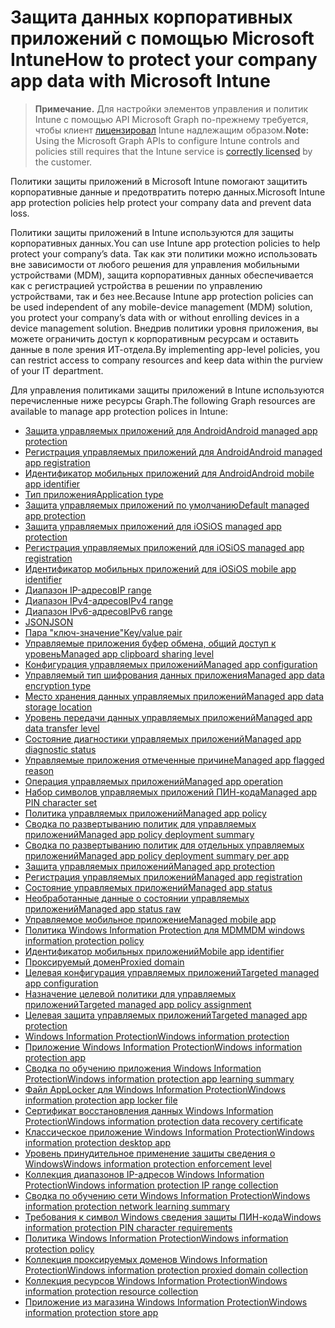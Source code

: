 # <a name="how-to-protect-your-company-app-data-with-microsoft-intune"></a><span data-ttu-id="63a9b-101">Защита данных корпоративных приложений с помощью Microsoft Intune</span><span class="sxs-lookup"><span data-stu-id="63a9b-101">How to protect your company app data with Microsoft Intune</span></span>

> <span data-ttu-id="63a9b-102">**Примечание.** Для настройки элементов управления и политик Intune с помощью API Microsoft Graph по-прежнему требуется, чтобы клиент [лицензировал](https://www.microsoft.com/en-us/cloud-platform/microsoft-intune-pricing) Intune надлежащим образом.</span><span class="sxs-lookup"><span data-stu-id="63a9b-102">**Note:** Using the Microsoft Graph APIs to configure Intune controls and policies still requires that the Intune service is [correctly licensed](https://www.microsoft.com/en-us/cloud-platform/microsoft-intune-pricing) by the customer.</span></span>

<span data-ttu-id="63a9b-103">Политики защиты приложений в Microsoft Intune помогают защитить корпоративные данные и предотвратить потерю данных.</span><span class="sxs-lookup"><span data-stu-id="63a9b-103">Microsoft Intune app protection policies help protect your company data and prevent data loss.</span></span>

<span data-ttu-id="63a9b-104">Политики защиты приложений в Intune используются для защиты корпоративных данных.</span><span class="sxs-lookup"><span data-stu-id="63a9b-104">You can use Intune app protection policies to help protect your company’s data.</span></span> <span data-ttu-id="63a9b-105">Так как эти политики можно использовать вне зависимости от любого решения для управления мобильными устройствами (MDM), защита корпоративных данных обеспечивается как с регистрацией устройства в решении по управлению устройствами, так и без нее.</span><span class="sxs-lookup"><span data-stu-id="63a9b-105">Because Intune app protection policies can be used independent of any mobile-device management (MDM) solution, you protect your company’s data with or without enrolling devices in a device management solution.</span></span> <span data-ttu-id="63a9b-106">Внедрив политики уровня приложения, вы можете ограничить доступ к корпоративным ресурсам и оставить данные в поле зрения ИТ-отдела.</span><span class="sxs-lookup"><span data-stu-id="63a9b-106">By implementing app-level policies, you can restrict access to company resources and keep data within the purview of your IT department.</span></span>

<span data-ttu-id="63a9b-107">Для управления политиками защиты приложений в Intune используются перечисленные ниже ресурсы Graph.</span><span class="sxs-lookup"><span data-stu-id="63a9b-107">The following Graph resources are available to manage app protection polices in Intune:</span></span>  

- [<span data-ttu-id="63a9b-108">Защита управляемых приложений для Android</span><span class="sxs-lookup"><span data-stu-id="63a9b-108">Android managed app protection</span></span>](intune_mam_androidmanagedappprotection.md)
- [<span data-ttu-id="63a9b-109">Регистрация управляемых приложений для Android</span><span class="sxs-lookup"><span data-stu-id="63a9b-109">Android managed app registration</span></span>](intune_mam_androidmanagedappregistration.md)
- [<span data-ttu-id="63a9b-110">Идентификатор мобильных приложений для Android</span><span class="sxs-lookup"><span data-stu-id="63a9b-110">Android mobile app identifier</span></span>](intune_mam_androidmobileappidentifier.md)
- [<span data-ttu-id="63a9b-111">Тип приложения</span><span class="sxs-lookup"><span data-stu-id="63a9b-111">Application type</span></span>](intune_wip_applicationtype.md)
- [<span data-ttu-id="63a9b-112">Защита управляемых приложений по умолчанию</span><span class="sxs-lookup"><span data-stu-id="63a9b-112">Default managed app protection</span></span>](intune_mam_defaultmanagedappprotection.md)
- [<span data-ttu-id="63a9b-113">Защита управляемых приложений для iOS</span><span class="sxs-lookup"><span data-stu-id="63a9b-113">iOS managed app protection</span></span>](intune_mam_iosmanagedappprotection.md)
- [<span data-ttu-id="63a9b-114">Регистрация управляемых приложений для iOS</span><span class="sxs-lookup"><span data-stu-id="63a9b-114">iOS managed app registration</span></span>](intune_mam_iosmanagedappregistration.md)
- [<span data-ttu-id="63a9b-115">Идентификатор мобильных приложений для iOS</span><span class="sxs-lookup"><span data-stu-id="63a9b-115">iOS mobile app identifier</span></span>](intune_mam_iosmobileappidentifier.md)
- [<span data-ttu-id="63a9b-116">Диапазон IP-адресов</span><span class="sxs-lookup"><span data-stu-id="63a9b-116">IP range</span></span>](intune_mam_iprange.md)
- [<span data-ttu-id="63a9b-117">Диапазон IPv4-адресов</span><span class="sxs-lookup"><span data-stu-id="63a9b-117">IPv4 range</span></span>](intune_mam_ipv4range.md)
- [<span data-ttu-id="63a9b-118">Диапазон IPv6-адресов</span><span class="sxs-lookup"><span data-stu-id="63a9b-118">IPv6 range</span></span>](intune_mam_ipv6range.md)
- [<span data-ttu-id="63a9b-119">JSON</span><span class="sxs-lookup"><span data-stu-id="63a9b-119">JSON</span></span>](intune_mam_json.md)
- [<span data-ttu-id="63a9b-120">Пара "ключ-значение"</span><span class="sxs-lookup"><span data-stu-id="63a9b-120">Key/value pair</span></span>](intune_mam_keyvaluepair.md)
- [<span data-ttu-id="63a9b-121">Управляемые приложения буфер обмена, общий доступ к уровень</span><span class="sxs-lookup"><span data-stu-id="63a9b-121">Managed app clipboard sharing level</span></span>](intune_mam_managedappclipboardsharinglevel.md)
- [<span data-ttu-id="63a9b-122">Конфигурация управляемых приложений</span><span class="sxs-lookup"><span data-stu-id="63a9b-122">Managed app configuration</span></span>](intune_mam_managedappconfiguration.md)
- [<span data-ttu-id="63a9b-123">Управляемый тип шифрования данных приложения</span><span class="sxs-lookup"><span data-stu-id="63a9b-123">Managed app data encryption type</span></span>](intune_mam_managedappdataencryptiontype.md)
- [<span data-ttu-id="63a9b-124">Место хранения данных управляемых приложений</span><span class="sxs-lookup"><span data-stu-id="63a9b-124">Managed app data storage location</span></span>](intune_mam_managedappdatastoragelocation.md)
- [<span data-ttu-id="63a9b-125">Уровень передачи данных управляемых приложений</span><span class="sxs-lookup"><span data-stu-id="63a9b-125">Managed app data transfer level</span></span>](intune_mam_managedappdatatransferlevel.md)
- [<span data-ttu-id="63a9b-126">Состояние диагностики управляемых приложений</span><span class="sxs-lookup"><span data-stu-id="63a9b-126">Managed app diagnostic status</span></span>](intune_mam_managedappdiagnosticstatus.md)
- [<span data-ttu-id="63a9b-127">Управляемые приложения отмеченные причине</span><span class="sxs-lookup"><span data-stu-id="63a9b-127">Managed app flagged reason</span></span>](intune_mam_managedappflaggedreason.md)
- [<span data-ttu-id="63a9b-128">Операция управляемых приложений</span><span class="sxs-lookup"><span data-stu-id="63a9b-128">Managed app operation</span></span>](intune_mam_managedappoperation.md)
- [<span data-ttu-id="63a9b-129">Набор символов управляемых приложений ПИН-кода</span><span class="sxs-lookup"><span data-stu-id="63a9b-129">Managed app PIN character set</span></span>](intune_mam_managedapppincharacterset.md)
- [<span data-ttu-id="63a9b-130">Политика управляемых приложений</span><span class="sxs-lookup"><span data-stu-id="63a9b-130">Managed app policy</span></span>](intune_mam_managedapppolicy.md)
- [<span data-ttu-id="63a9b-131">Сводка по развертыванию политик для управляемых приложений</span><span class="sxs-lookup"><span data-stu-id="63a9b-131">Managed app policy deployment summary</span></span>](intune_mam_managedapppolicydeploymentsummary.md)
- [<span data-ttu-id="63a9b-132">Сводка по развертыванию политик для отдельных управляемых приложений</span><span class="sxs-lookup"><span data-stu-id="63a9b-132">Managed app policy deployment summary per app</span></span>](intune_mam_managedapppolicydeploymentsummaryperapp.md)
- [<span data-ttu-id="63a9b-133">Защита управляемых приложений</span><span class="sxs-lookup"><span data-stu-id="63a9b-133">Managed app protection</span></span>](intune_mam_managedappprotection.md)
- [<span data-ttu-id="63a9b-134">Регистрация управляемых приложений</span><span class="sxs-lookup"><span data-stu-id="63a9b-134">Managed app registration</span></span>](intune_mam_managedappregistration.md)
- [<span data-ttu-id="63a9b-135">Состояние управляемых приложений</span><span class="sxs-lookup"><span data-stu-id="63a9b-135">Managed app status</span></span>](intune_mam_managedappstatus.md)
- [<span data-ttu-id="63a9b-136">Необработанные данные о состоянии управляемых приложений</span><span class="sxs-lookup"><span data-stu-id="63a9b-136">Managed app status raw</span></span>](intune_mam_managedappstatusraw.md)
- [<span data-ttu-id="63a9b-137">Управляемое мобильное приложение</span><span class="sxs-lookup"><span data-stu-id="63a9b-137">Managed mobile app</span></span>](intune_mam_managedmobileapp.md)
- [<span data-ttu-id="63a9b-138">Политика Windows Information Protection для MDM</span><span class="sxs-lookup"><span data-stu-id="63a9b-138">MDM windows information protection policy</span></span>](intune_mam_mdmwindowsinformationprotectionpolicy.md)
- [<span data-ttu-id="63a9b-139">Идентификатор мобильных приложений</span><span class="sxs-lookup"><span data-stu-id="63a9b-139">Mobile app identifier</span></span>](intune_mam_mobileappidentifier.md)
- [<span data-ttu-id="63a9b-140">Проксируемый домен</span><span class="sxs-lookup"><span data-stu-id="63a9b-140">Proxied domain</span></span>](intune_mam_proxieddomain.md)
- [<span data-ttu-id="63a9b-141">Целевая конфигурация управляемых приложений</span><span class="sxs-lookup"><span data-stu-id="63a9b-141">Targeted managed app configuration</span></span>](intune_mam_targetedmanagedappconfiguration.md)
- [<span data-ttu-id="63a9b-142">Назначение целевой политики для управляемых приложений</span><span class="sxs-lookup"><span data-stu-id="63a9b-142">Targeted managed app policy assignment</span></span>](intune_mam_targetedmanagedapppolicyassignment.md)
- [<span data-ttu-id="63a9b-143">Целевая защита управляемых приложений</span><span class="sxs-lookup"><span data-stu-id="63a9b-143">Targeted managed app protection</span></span>](intune_mam_targetedmanagedappprotection.md)
- [<span data-ttu-id="63a9b-144">Windows Information Protection</span><span class="sxs-lookup"><span data-stu-id="63a9b-144">Windows information protection</span></span>](intune_mam_windowsinformationprotection.md)
- [<span data-ttu-id="63a9b-145">Приложение Windows Information Protection</span><span class="sxs-lookup"><span data-stu-id="63a9b-145">Windows information protection app</span></span>](intune_mam_windowsinformationprotectionapp.md)
- [<span data-ttu-id="63a9b-146">Сводка по обучению приложения Windows Information Protection</span><span class="sxs-lookup"><span data-stu-id="63a9b-146">Windows information protection app learning summary</span></span>](intune_wip_windowsinformationprotectionapplearningsummary.md)
- [<span data-ttu-id="63a9b-147">Файл AppLocker для Windows Information Protection</span><span class="sxs-lookup"><span data-stu-id="63a9b-147">Windows information protection app locker file</span></span>](intune_mam_windowsinformationprotectionapplockerfile.md)
- [<span data-ttu-id="63a9b-148">Сертификат восстановления данных Windows Information Protection</span><span class="sxs-lookup"><span data-stu-id="63a9b-148">Windows information protection data recovery certificate</span></span>](intune_mam_windowsinformationprotectiondatarecoverycertificate.md)
- [<span data-ttu-id="63a9b-149">Классическое приложение Windows Information Protection</span><span class="sxs-lookup"><span data-stu-id="63a9b-149">Windows information protection desktop app</span></span>](intune_mam_windowsinformationprotectiondesktopapp.md)
- [<span data-ttu-id="63a9b-150">Уровень принудительное применение защиты сведения о Windows</span><span class="sxs-lookup"><span data-stu-id="63a9b-150">Windows information protection enforcement level</span></span>](intune_mam_windowsinformationprotectionenforcementlevel.md)
- [<span data-ttu-id="63a9b-151">Коллекция диапазонов IP-адресов Windows Information Protection</span><span class="sxs-lookup"><span data-stu-id="63a9b-151">Windows information protection IP range collection</span></span>](intune_mam_windowsinformationprotectioniprangecollection.md)
- [<span data-ttu-id="63a9b-152">Сводка по обучению сети Windows Information Protection</span><span class="sxs-lookup"><span data-stu-id="63a9b-152">Windows information protection network learning summary</span></span>](intune_wip_windowsinformationprotectionnetworklearningsummary.md)
- [<span data-ttu-id="63a9b-153">Требования к символ Windows сведения защиты ПИН-кода</span><span class="sxs-lookup"><span data-stu-id="63a9b-153">Windows information protection PIN character requirements</span></span>](intune_mam_windowsinformationprotectionpincharacterrequirements.md)
- [<span data-ttu-id="63a9b-154">Политика Windows Information Protection</span><span class="sxs-lookup"><span data-stu-id="63a9b-154">Windows information protection policy</span></span>](intune_mam_windowsinformationprotectionpolicy.md)
- [<span data-ttu-id="63a9b-155">Коллекция проксируемых доменов Windows Information Protection</span><span class="sxs-lookup"><span data-stu-id="63a9b-155">Windows information protection proxied domain collection</span></span>](intune_mam_windowsinformationprotectionproxieddomaincollection.md)
- [<span data-ttu-id="63a9b-156">Коллекция ресурсов Windows Information Protection</span><span class="sxs-lookup"><span data-stu-id="63a9b-156">Windows information protection resource collection</span></span>](intune_mam_windowsinformationprotectionresourcecollection.md)
- [<span data-ttu-id="63a9b-157">Приложение из магазина Windows Information Protection</span><span class="sxs-lookup"><span data-stu-id="63a9b-157">Windows information protection store app</span></span>](intune_mam_windowsinformationprotectionstoreapp.md)
